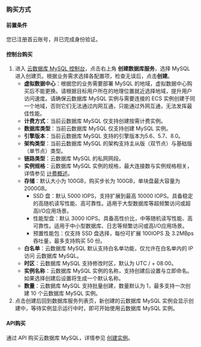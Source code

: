 ### 购买方式

#### 前置条件

您已注册首云账号，并已完成身份验证。

#### 控制台购买

1. 进入 [云数据库 MySQL 控制台](https://console.capitalonline.net/loadbalancers)，点击右上角 **创建数据库服务**，选择 MySQL 进入创建页。根据业务需求选择各配置项，检查无误后，点击**创建**。
   + **虚拟数据中心**：根据您的业务需要部署 MySQL 的地域，虚拟数据中心购买后不能更换。请根据目标用户所在的地理位置就近选择地域，提升用户访问速度。请确保云数据库 MySQL 实例与需要连接的 ECS 实例创建于同一个地域，否则它们无法通过内网互通，只能通过外网互通，无法发挥最佳性能。
   + **计费方式**：当前云数据库 MySQL 仅支持创建按需计费实例。
   + **数据库类型**：当前云数据库 MySQL 仅支持创建 MySQL 实例。
   + **引擎版本**：当前云数据库 MySQL 支持的引擎版本为5.6、5.7、8.0。
   + **架构类型**：当前云数据库 MySQL 的架构支持主从版（双节点）与基础版（单节点）类型。
   + **链路类型**：云数据库 MySQL 的私网网段。
   + **实例规格**：云数据库 MySQL 实例的规格，最大连接数与实例规格相关，详情参见 [计费概述](.\00.计费概述.md)。
   + **存储**：默认大小为 100GB，购买步长为 100GB，单块盘最大容量为 2000GB。
     + SSD 盘：默认 5000 IOPS，支持扩展到最高 10000 IOPS。具备稳定的高随机读写性能、高可靠性。适用于大型数据库等超频繁访问或超高I/O应用场景。
     + 性能型盘：默认 3000 IOPS。具备高性价比，中等随机读写性能、高可靠性。适用于中小型数据库、日志等频繁访问或高I/O应用场景。
     + 预置性能包：仅支持 SSD 盘选择，每份可扩展 100IOPS 及 3.2MBps 吞吐量，最多支持购买 50 份。
   + **白名单**：云数据库 MySQL 默认支持白名单功能，仅允许在白名单内的 IP 访问 云数据库 MySQL。
   + **时区**：云数据库 MySQL 支持修改时区，默认为 UTC / + 08:00。
   + **实例名称**：云数据库 MySQL 实例的名称，支持创建后设置与立即命名。如果选择创建后设置将生成一个默认名称。
   + **数量**：云数据库 MySQL 支持批量创建，数量默认为 1，最多支持一次创建 10 个云数据库 MySQL 实例。
2. 点击创建后回到数据库服务列表页，新创建的云数据库 MySQL 实例会显示创建中，等待实例显示运行中时，即可开始使用云数据库 MySQL 实例。

#### API购买

通过 API 购买云数据库 MySQL，详情参见 [创建实例](.\..\08.API文档\02.实例相关接口\02.创建云数据库MySQL实例.md)。


